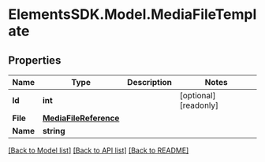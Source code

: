 # ElementsSDK.Model.MediaFileTemplate

## Properties

Name | Type | Description | Notes
------------ | ------------- | ------------- | -------------
**Id** | **int** |  | [optional] [readonly] 
**File** | [**MediaFileReference**](MediaFileReference.md) |  | 
**Name** | **string** |  | 

[[Back to Model list]](../README.md#documentation-for-models) [[Back to API list]](../README.md#documentation-for-api-endpoints) [[Back to README]](../README.md)

